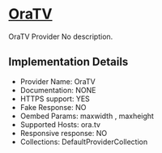 # [OraTV](https://ora.tv)

OraTV Provider
No description.

## Implementation Details

- Provider
Name: OraTV
- Documentation: NONE
- HTTPS support: YES
- Fake Response: NO
- Oembed Params: maxwidth , maxheight
- Supported Hosts: ora.tv
- Responsive response: NO
- Collections: DefaultProviderCollection


